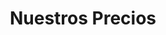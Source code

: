 ---
title: "Nuestros Precios"
# watermark text
watermark: "Precios"
# page header background image
page_header_image: "images/background/about.jpg"
# meta description
description : "Nuestros precios se dividen en dos categorías. Un pago único por visita. O pague mensualmente y ténganos a su disposición.<br>
               Nuestra tarifa es de €20 por hora y le daremos una estimación de cuánto tiempo llevará. "

layout: "pricing"
draft: false

pricing:
  subtitle : "O use nuestra tabla de Precios Mensuales"
  title : "elige tu plan"
  pricing_table:
  # pricing table loop
  - title : "Cobertura Individual"
    price : "€20"
    unit : "mes"
    description : "Lo mejor para individuos"
    link : "#"
    services:
    - "Contacta con nosotros a través de whatsapp"
    - "Soporte de correo electrónico"
    - "Una hora al mes en tu ubicación"
      
  # pricing table loop
  - title : "Cobertura de usuario regular"
    price : "€59"
    unit : "mes"
    description : "Individuos que necesitan más ayuda"
    link : "#"
    services:
    - "Contacta con nosotros a través de whatsapp"
    - "Soporte de correo electrónico"
    - "3 horas al mes en tu ubicación"
    - "Asistencia remota"
      
  # pricing table loop
  - title : "Business"
    price : "€99"
    unit : "mes"
    description : "Lo mejor para las empresas"
    link : "#"
    services:
    - "Contacta con nosotros a través de whatsapp"
    - "Soporte de correo electrónico"
    - "6 horas al mes en tu ubicación"
    - "Asistencia remota"
    - "Línea de llamada dedicada"
---